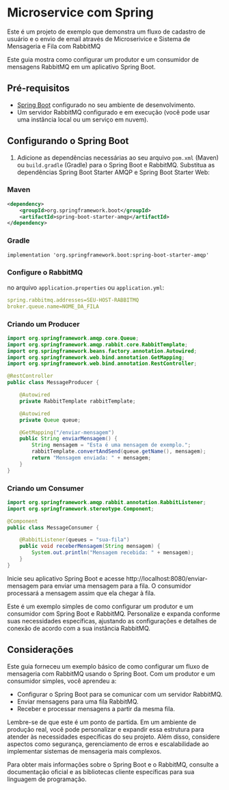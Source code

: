 # Microservice com Spring

Este é um projeto de exemplo que demonstra um fluxo de cadastro de usuário e o envio de email através de Microserivice e Sistema de Mensageria e Fila com RabbitMQ 

Este guia mostra como configurar um produtor e um consumidor de mensagens RabbitMQ em um aplicativo Spring Boot.

## Pré-requisitos

- [Spring Boot](https://spring.io/projects/spring-boot) configurado no seu ambiente de desenvolvimento.
- Um servidor RabbitMQ configurado e em execução (você pode usar uma instância local ou um serviço em nuvem).

## Configurando o Spring Boot

1. Adicione as dependências necessárias ao seu arquivo `pom.xml` (Maven) ou `build.gradle` (Gradle) para o Spring Boot e RabbitMQ. Substitua as dependências Spring Boot Starter AMQP e Spring Boot Starter Web:

### Maven

```xml
<dependency>
    <groupId>org.springframework.boot</groupId>
    <artifactId>spring-boot-starter-amqp</artifactId>
</dependency>
```

### Gradle

```xml
implementation 'org.springframework.boot:spring-boot-starter-amqp'
```


### Configure o RabbitMQ 

no arquivo `application.properties` ou `application.yml`:

```yaml
spring.rabbitmq.addresses=SEU-HOST-RABBITMQ
broker.queue.name=NOME_DA_FILA
```

### Criando um Producer

```java
import org.springframework.amqp.core.Queue;
import org.springframework.amqp.rabbit.core.RabbitTemplate;
import org.springframework.beans.factory.annotation.Autowired;
import org.springframework.web.bind.annotation.GetMapping;
import org.springframework.web.bind.annotation.RestController;

@RestController
public class MessageProducer {

    @Autowired
    private RabbitTemplate rabbitTemplate;

    @Autowired
    private Queue queue;

    @GetMapping("/enviar-mensagem")
    public String enviarMensagem() {
        String mensagem = "Esta é uma mensagem de exemplo.";
        rabbitTemplate.convertAndSend(queue.getName(), mensagem);
        return "Mensagem enviada: " + mensagem;
    }
}

```

### Criando um Consumer

```java
import org.springframework.amqp.rabbit.annotation.RabbitListener;
import org.springframework.stereotype.Component;

@Component
public class MessageConsumer {

    @RabbitListener(queues = "sua-fila")
    public void receberMensagem(String mensagem) {
        System.out.println("Mensagem recebida: " + mensagem);
    }
}

```

Inicie seu aplicativo Spring Boot e acesse http://localhost:8080/enviar-mensagem para enviar uma mensagem para a fila. O consumidor processará a mensagem assim que ela chegar à fila.

Este é um exemplo simples de como configurar um produtor e um consumidor com Spring Boot e RabbitMQ. Personalize e expanda conforme suas necessidades específicas, ajustando as configurações e detalhes de conexão de acordo com a sua instância RabbitMQ.

## Considerações

Este guia forneceu um exemplo básico de como configurar um fluxo de mensageria com RabbitMQ usando o Spring Boot. Com um produtor e um consumidor simples, você aprendeu a:

- Configurar o Spring Boot para se comunicar com um servidor RabbitMQ.
- Enviar mensagens para uma fila RabbitMQ.
- Receber e processar mensagens a partir da mesma fila.

Lembre-se de que este é um ponto de partida. Em um ambiente de produção real, você pode personalizar e expandir essa estrutura para atender às necessidades específicas do seu projeto. Além disso, considere aspectos como segurança, gerenciamento de erros e escalabilidade ao implementar sistemas de mensageria mais complexos.

Para obter mais informações sobre o Spring Boot e o RabbitMQ, consulte a documentação oficial e as bibliotecas cliente específicas para sua linguagem de programação.
